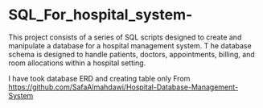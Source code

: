 # SQL_For_hospital_system-
This project consists of a series of SQL scripts designed to create and manipulate a database for a hospital management system. T
he database schema is designed to handle patients, doctors, appointments, billing, and room allocations within a hospital setting.


I have took database ERD and creating table only 
From https://github.com/SafaAlmahdawi/Hospital-Database-Management-System 
